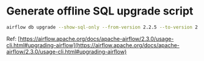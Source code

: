 # Generate offline SQL upgrade script

```bash
airflow db upgrade --show-sql-only --from-version 2.2.5 --to-version 2.3.0
```

Ref: [https://airflow.apache.org/docs/apache-airflow/2.3.0/usage-cli.html#upgrading-airflow](https://airflow.apache.org/docs/apache-airflow/2.3.0/usage-cli.html#upgrading-airflow)

